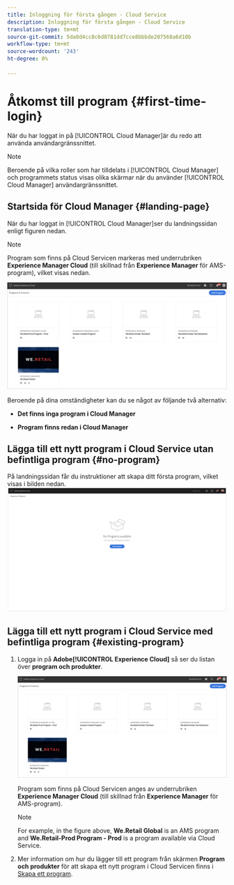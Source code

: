```yaml
---
title: Inloggning för första gången - Cloud Service
description: Inloggning för första gången - Cloud Service
translation-type: tm+mt
source-git-commit: 5da0d4cc8c6d8781dd7cce8bbbde207568a6d10b
workflow-type: tm+mt
source-wordcount: '243'
ht-degree: 0%

---
```



# Åtkomst till program {#first-time-login}

När du har loggat in på [!UICONTROL Cloud Manager]är du redo att använda användargränssnittet.

>[!NOTE]
>
>Beroende på vilka roller som har tilldelats i [!UICONTROL Cloud Manager] och programmets status visas olika skärmar när du använder [!UICONTROL Cloud Manager] användargränssnittet.

## Startsida för Cloud Manager {#landing-page}

När du har loggat in [!UICONTROL Cloud Manager]ser du landningssidan enligt figuren nedan.

>[!NOTE]
>
>Program som finns på Cloud Servicen markeras med underrubriken **Experience Manager Cloud** (till skillnad från **Experience Manager** för AMS-program), vilket visas nedan.

![](assets/first_timelogin1.png)


Beroende på dina omständigheter kan du se något av följande två alternativ:

* **Det finns inga program i Cloud Manager**

* **Program finns redan i Cloud Manager**

## Lägga till ett nytt program i Cloud Service utan befintliga program {#no-program}


På landningssidan får du instruktioner att skapa ditt första program, vilket visas i bilden nedan.
![](assets/first_timelogin0.png)


## Lägga till ett nytt program i Cloud Service med befintliga program {#existing-program}


1. Logga in på **Adobe[!UICONTROL Experience Cloud]** så ser du listan över **program och produkter**.

   ![](assets/first_timelogin1.png)

   Program som finns på Cloud Servicen anges av underrubriken **Experience Manager Cloud** (till skillnad från **Experience Manager** för AMS-program).

   >[!NOTE]
   >For example, in the figure above, **We.Retail Global** is an AMS program and **We.Retail-Prod Program - Prod** is a program available via Cloud Service.

1. Mer information om hur du lägger till ett program från skärmen **Program och produkter** för att skapa ett nytt program i Cloud Servicen finns i [Skapa ett program](/help/onboarding/getting-access-to-aem-in-cloud/creating-a-program.md).


